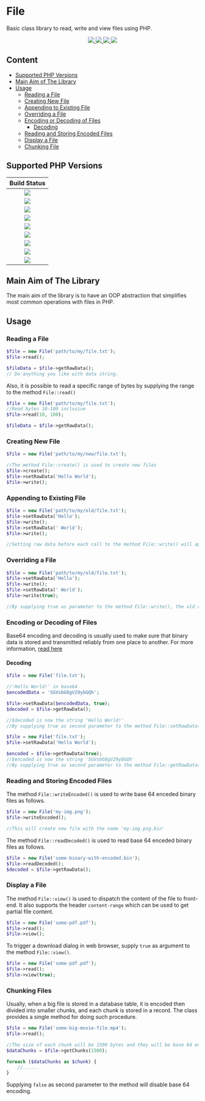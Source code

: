 # File
Basic class library to read, write and view files using PHP.


<p align="center">
  <a target="_blank" href="https://github.com/WebFiori/file/actions/workflows/php83.yml">
    <img src="https://github.com/WebFiori/file/actions/workflows/php83.yml/badge.svg?branch=main">
  </a>
  <a href="https://codecov.io/gh/WebFiori/file">
    <img src="https://codecov.io/gh/WebFiori/file/branch/main/graph/badge.svg" />
  </a>
  <a href="https://sonarcloud.io/dashboard?id=WebFiori_file">
      <img src="https://sonarcloud.io/api/project_badges/measure?project=WebFiori_file&metric=alert_status" />
  </a>
  <a href="https://packagist.org/packages/webfiori/file">
    <img src="https://img.shields.io/packagist/dt/webfiori/file?color=light-green">
  </a>
</p>

## Content

* [Supported PHP Versions](#supported-php-versions)
* [Main Aim of The Library](#main-aim-of-the-library)
* [Usage](#usage)
    * [Reading a File](#reading-a-file)
    * [Creating New File](#creating-new-file)
    * [Appending to Existing File](#appending-to-existing-file)
    * [Overriding a File](#overriding-a-file)
    * [Encoding or Decoding of Files](#encoding-or-decoding-of-files)
      * [Decoding](#decoding)
    * [Reading and Storing Encoded Files](#reading-and-storing-encoded-files)
    * [Display a File](#display-a-file)
    * [Chunking File](#chunking-files)

## Supported PHP Versions
|                                                                                       Build Status                                                                                        |
|:-----------------------------------------------------------------------------------------------------------------------------------------------------------------------------------------:|
| <a target="_blank" href="https://github.com/WebFiori/file/actions/workflows/php70.yml"><img src="https://github.com/WebFiori/file/actions/workflows/php70.yml?branch=main"></a> |
| <a target="_blank" href="https://github.com/WebFiori/file/actions/workflows/php71.yml"><img src="https://github.com/WebFiori/file/actions/workflows/php71.yml/badge.svg?branch=main"></a> |
| <a target="_blank" href="https://github.com/WebFiori/file/actions/workflows/php72.yml"><img src="https://github.com/WebFiori/file/actions/workflows/php72.yml/badge.svg?branch=main"></a> |
| <a target="_blank" href="https://github.com/WebFiori/file/actions/workflows/php73.yml"><img src="https://github.com/WebFiori/file/actions/workflows/php73.yml/badge.svg?branch=main"></a> |
| <a target="_blank" href="https://github.com/WebFiori/file/actions/workflows/php74.yml"><img src="https://github.com/WebFiori/file/actions/workflows/php74.yml/badge.svg?branch=main"></a> |
| <a target="_blank" href="https://github.com/WebFiori/file/actions/workflows/php80.yml"><img src="https://github.com/WebFiori/file/actions/workflows/php80.yml/badge.svg?branch=main"></a> |
| <a target="_blank" href="https://github.com/WebFiori/file/actions/workflows/php81.yml"><img src="https://github.com/WebFiori/file/actions/workflows/php81.yml/badge.svg?branch=main"></a> |
| <a target="_blank" href="https://github.com/WebFiori/file/actions/workflows/php82.yml"><img src="https://github.com/WebFiori/file/actions/workflows/php82.yml/badge.svg?branch=main"></a> |
| <a target="_blank" href="https://github.com/WebFiori/file/actions/workflows/php83.yml"><img src="https://github.com/WebFiori/file/actions/workflows/php83.yml/badge.svg?branch=main"></a> |

## Main Aim of The Library
The main aim of the library is to have an OOP abstraction that simplifies most common operations with files in PHP.

## Usage

### Reading a File

``` php
$file = new File('path/to/my/file.txt');
$file->read();

$fileData = $file->getRawData();
// Do anything you like with data string.
```

Also, it is possible to read a specific range of bytes by supplying the range to the method `File::read()`

``` php
$file = new File('path/to/my/file.txt');
//Read bytes 10-100 inclusive
$file->read(10, 100);

$fileData = $file->getRawData();
```

### Creating New File

``` php 
$file = new File('path/to/my/new/file.txt');

//The method File::create() is used to create new files
$file->create();
$file->setRawData('Hello World');
$file->write();
```

### Appending to Existing File

``` php 
$file = new File('path/to/my/old/file.txt');
$file->setRawData('Hello');
$file->write();
$file->setRawData(' World');
$file->write();

//Setting raw data before each call to the method File::write() will append to file.
```

### Overriding a File

``` php 
$file = new File('path/to/my/old/file.txt');
$file->setRawData('Hello');
$file->write();
$file->setRawData(' World');
$file->write(true);

//By supplying true as parameter to the method File::write(), the old content of the file will be overridden. 
```
### Encoding or Decoding of Files

Base64 encoding and decoding is usually used to make sure that binary data is stored and transmitted reliably from one place to another. For more information, [read here](https://en.wikipedia.org/wiki/Base64)

#### Decoding
``` php
$file = new File('file.txt');

//'Hello World!' in base64
$encodedData = 'SGVsbG8gV29ybGQh';

$file->setRawData($encodedData, true);
$decoded = $file->getRawData();

//$decoded is now the string 'Hello World!'
//By supplying true as second parameter to the method File::setRawData(), the method will decode given data
```

``` php
$file = new File('file.txt');
$file->setRawData('Hello World');

$encoded = $file->getRawData(true);
//$encoded is now the string 'SGVsbG8gV29ybGQh'
//By supplying true as second parameter to the method File::getRawData(), the method will encode given data
```

### Reading and Storing Encoded Files
The method `File::writeEncoded()` is used to write base 64 enceded binary files as follows.

``` php
$file = new File('my-img.png');
$file->writeEncoded();

//This will create new file with the name 'my-img.png.bin'
```

The method `File::readDecoded()` is used to read base 64 enceded binary files as follows.

``` php
$file = new File('some-binary-with-encoded.bin');
$file->readDecoded();
$decoded = $file->getRawData();

```

### Display a File

The method `File::view()` is used to dispatch the content of the file to front-end. It also supports the header `content-range` which can be used to get partial file content.

``` php 
$file = new File('some-pdf.pdf');
$file->read();
$file->view();
```

To trigger a download dialog in web browser, supply `true` as argument to the method `File::view()`.
``` php 
$file = new File('some-pdf.pdf');
$file->read();
$file->view(true);
```

### Chunking Files

Usually, when a big file is stored in a database table, it is encoded then divided into smaller chunks, and each chunk is stored in a record. The class provides a single method for doing such procedure.

``` php
$file = new File('some-big-movie-file.mp4');
$file->read();

//The size of each chunk will be 1500 bytes and they will be base 64 encoded by default.
$dataChunks = $file->getChunks(1500);

foreach ($dataChunks as $chunk) {
    //......
}
```

Supplying `false` as second parameter to the method will disable base 64 encoding.
